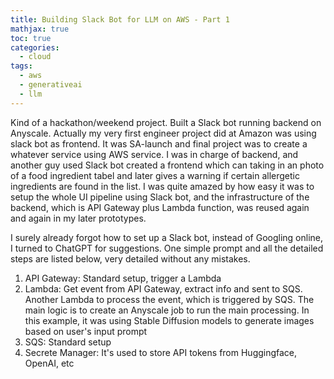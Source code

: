 ```yaml
---
title: Building Slack Bot for LLM on AWS - Part 1
mathjax: true
toc: true
categories:
  - cloud
tags:
  - aws
  - generativeai
  - llm
---
```


Kind of a hackathon/weekend project. Built a Slack bot running backend on Anyscale.
Actually my very first engineer project did at Amazon was using slack bot as frontend.
It was SA-launch and final project was to create a whatever service using AWS service. I was in charge of backend, and another guy used Slack bot created a frontend which can taking in an photo of a food ingredient tabel and later gives a warning if certain allergetic ingredients are found in the list. I was quite amazed by how easy it was to setup the whole UI pipeline using Slack bot, and the infrastructure of the backend, which is API Gateway plus Lambda function, was reused again and again in my later prototypes. 

I surely already forgot how to set up a Slack bot, instead of Googling online, I turned to ChatGPT for suggestions. One simple prompt and all the detailed steps are listed below, very detailed without any mistakes. 

1. API Gateway: Standard setup, trigger a Lambda
2. Lambda: Get event from API Gateway, extract info and sent to SQS. Another Lambda to process the event, which is triggered by SQS. The main logic is to create an Anyscale job to run the main processing. In this example, it was using Stable Diffusion models to generate images based on user's input prompt
3. SQS: Standard setup
4. Secrete Manager: It's used to store API tokens from Huggingface, OpenAI, etc


